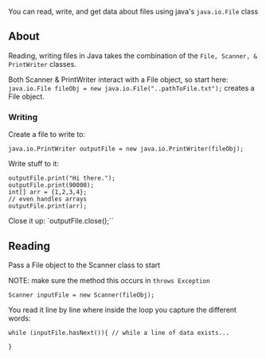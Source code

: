 You can read, write, and get data about files using java's `java.io.File` class

## About
Reading, writing files in Java takes the combination of the `File, Scanner, & PrintWriter` classes.  

Both Scanner & PrintWriter interact with a File object, so start here:
`java.io.File fileObj = new java.io.File("..pathToFile.txt");` creates a File object.

### Writing
Create a file to write to:

`java.io.PrintWriter outputFile = new java.io.PrintWriter(fileObj);`

Write stuff to it:

```
outputFile.print("Hi there.");
outputFile.print(90000);
int[] arr = {1,2,3,4};
// even handles arrays
outputFile.print(arr);
```

Close it up:
`outputFile.close();``

## Reading
Pass a File object to the Scanner class to start

NOTE: make sure the method this occurs in `throws Exception`

`Scanner inputFile = new Scanner(fileObj);`

You read it line by line where inside the loop you capture the different words:
```
while (inputFile.hasNext()){ // while a line of data exists...

}
```
